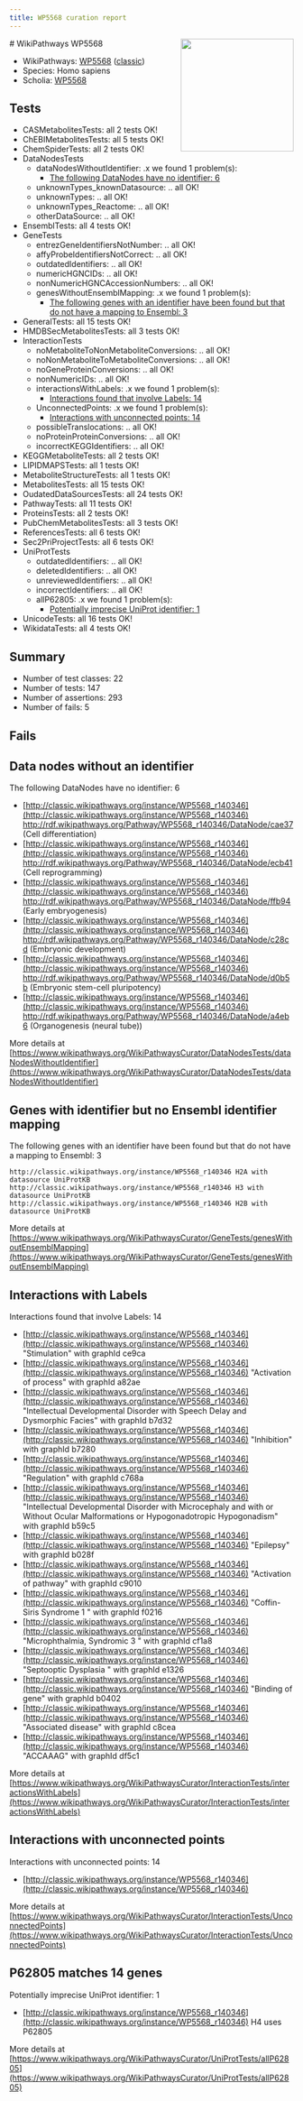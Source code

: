 ```yaml
---
title: WP5568 curation report
---
```


<img style="float: right; width: 200px" src="https://upload.wikimedia.org/wikipedia/commons/thumb/8/83/Wplogo_with_text_500.png/640px-Wplogo_with_text_500.png" />
# WikiPathways WP5568

* WikiPathways: [WP5568](https://wikipathways.org/pathways/WP5568) ([classic](https://classic.wikipathways.org/instance/WP5568))
* Species: Homo sapiens
* Scholia: [WP5568](https://scholia.toolforge.org/wikipathways/WP5568)
## Tests
* CASMetabolitesTests: all 2 tests OK!
* ChEBIMetabolitesTests: all 5 tests OK!
* ChemSpiderTests: all 2 tests OK!
* DataNodesTests
    * dataNodesWithoutIdentifier: .x we found 1 problem(s):
        * [The following DataNodes have no identifier: 6](#d2d32fa5)
    * unknownTypes_knownDatasource: .. all OK!
    * unknownTypes: .. all OK!
    * unknownTypes_Reactome: .. all OK!
    * otherDataSource: .. all OK!
* EnsemblTests: all 4 tests OK!
* GeneTests
    * entrezGeneIdentifiersNotNumber: .. all OK!
    * affyProbeIdentifiersNotCorrect: .. all OK!
    * outdatedIdentifiers: .. all OK!
    * numericHGNCIDs: .. all OK!
    * nonNumericHGNCAccessionNumbers: .. all OK!
    * genesWithoutEnsemblMapping: .x we found 1 problem(s):
        * [The following genes with an identifier have been found but that do not have a mapping to Ensembl: 3](#40286d85)
* GeneralTests: all 15 tests OK!
* HMDBSecMetabolitesTests: all 3 tests OK!
* InteractionTests
    * noMetaboliteToNonMetaboliteConversions: .. all OK!
    * noNonMetaboliteToMetaboliteConversions: .. all OK!
    * noGeneProteinConversions: .. all OK!
    * nonNumericIDs: .. all OK!
    * interactionsWithLabels: .x we found 1 problem(s):
        * [Interactions found that involve Labels: 14](#fe97a8bc)
    * UnconnectedPoints: .x we found 1 problem(s):
        * [Interactions with unconnected points: 14](#7f1d407b)
    * possibleTranslocations: .. all OK!
    * noProteinProteinConversions: .. all OK!
    * incorrectKEGGIdentifiers: .. all OK!
* KEGGMetaboliteTests: all 2 tests OK!
* LIPIDMAPSTests: all 1 tests OK!
* MetaboliteStructureTests: all 1 tests OK!
* MetabolitesTests: all 15 tests OK!
* OudatedDataSourcesTests: all 24 tests OK!
* PathwayTests: all 11 tests OK!
* ProteinsTests: all 2 tests OK!
* PubChemMetabolitesTests: all 3 tests OK!
* ReferencesTests: all 6 tests OK!
* Sec2PriProjectTests: all 6 tests OK!
* UniProtTests
    * outdatedIdentifiers: .. all OK!
    * deletedIdentifiers: .. all OK!
    * unreviewedIdentifiers: .. all OK!
    * incorrectIdentifiers: .. all OK!
    * allP62805: .x we found 1 problem(s):
        * [Potentially imprecise UniProt identifier: 1](#5bee1cf3)
* UnicodeTests: all 16 tests OK!
* WikidataTests: all 4 tests OK!


## Summary

* Number of test classes: 22
* Number of tests: 147
* Number of assertions: 293
* Number of fails: 5

## Fails

<a name="d2d32fa5" />

## Data nodes without an identifier

The following DataNodes have no identifier: 6

* [http://classic.wikipathways.org/instance/WP5568_r140346](http://classic.wikipathways.org/instance/WP5568_r140346) http://rdf.wikipathways.org/Pathway/WP5568_r140346/DataNode/cae37 (Cell differentiation)
* [http://classic.wikipathways.org/instance/WP5568_r140346](http://classic.wikipathways.org/instance/WP5568_r140346) http://rdf.wikipathways.org/Pathway/WP5568_r140346/DataNode/ecb41 (Cell reprogramming)
* [http://classic.wikipathways.org/instance/WP5568_r140346](http://classic.wikipathways.org/instance/WP5568_r140346) http://rdf.wikipathways.org/Pathway/WP5568_r140346/DataNode/ffb94 (Early embryogenesis)
* [http://classic.wikipathways.org/instance/WP5568_r140346](http://classic.wikipathways.org/instance/WP5568_r140346) http://rdf.wikipathways.org/Pathway/WP5568_r140346/DataNode/c28cd (Embryonic development)
* [http://classic.wikipathways.org/instance/WP5568_r140346](http://classic.wikipathways.org/instance/WP5568_r140346) http://rdf.wikipathways.org/Pathway/WP5568_r140346/DataNode/d0b5b (Embryonic stem-cell pluripotency)
* [http://classic.wikipathways.org/instance/WP5568_r140346](http://classic.wikipathways.org/instance/WP5568_r140346) http://rdf.wikipathways.org/Pathway/WP5568_r140346/DataNode/a4eb6 (Organogenesis (neural tube))


More details at [https://www.wikipathways.org/WikiPathwaysCurator/DataNodesTests/dataNodesWithoutIdentifier](https://www.wikipathways.org/WikiPathwaysCurator/DataNodesTests/dataNodesWithoutIdentifier)

<a name="40286d85" />

## Genes with identifier but no Ensembl identifier mapping

The following genes with an identifier have been found but that do not have a mapping to Ensembl: 3
```
http://classic.wikipathways.org/instance/WP5568_r140346 H2A with datasource UniProtKB
http://classic.wikipathways.org/instance/WP5568_r140346 H3 with datasource UniProtKB
http://classic.wikipathways.org/instance/WP5568_r140346 H2B with datasource UniProtKB
```

More details at [https://www.wikipathways.org/WikiPathwaysCurator/GeneTests/genesWithoutEnsemblMapping](https://www.wikipathways.org/WikiPathwaysCurator/GeneTests/genesWithoutEnsemblMapping)

<a name="fe97a8bc" />

## Interactions with Labels

Interactions found that involve Labels: 14

* [http://classic.wikipathways.org/instance/WP5568_r140346](http://classic.wikipathways.org/instance/WP5568_r140346) "Stimulation" with graphId ce9ca
* [http://classic.wikipathways.org/instance/WP5568_r140346](http://classic.wikipathways.org/instance/WP5568_r140346) "Activation of process" with graphId a82ae
* [http://classic.wikipathways.org/instance/WP5568_r140346](http://classic.wikipathways.org/instance/WP5568_r140346) "Intellectual Developmental Disorder with Speech Delay and Dysmorphic Facies" with graphId b7d32
* [http://classic.wikipathways.org/instance/WP5568_r140346](http://classic.wikipathways.org/instance/WP5568_r140346) "Inhibition" with graphId b7280
* [http://classic.wikipathways.org/instance/WP5568_r140346](http://classic.wikipathways.org/instance/WP5568_r140346) "Regulation" with graphId c768a
* [http://classic.wikipathways.org/instance/WP5568_r140346](http://classic.wikipathways.org/instance/WP5568_r140346) "Intellectual Developmental Disorder with Microcephaly and with or Without Ocular Malformations or Hypogonadotropic Hypogonadism" with graphId b59c5
* [http://classic.wikipathways.org/instance/WP5568_r140346](http://classic.wikipathways.org/instance/WP5568_r140346) "Epilepsy" with graphId b028f
* [http://classic.wikipathways.org/instance/WP5568_r140346](http://classic.wikipathways.org/instance/WP5568_r140346) "Activation of pathway" with graphId c9010
* [http://classic.wikipathways.org/instance/WP5568_r140346](http://classic.wikipathways.org/instance/WP5568_r140346) "Coffin-Siris Syndrome 1 " with graphId f0216
* [http://classic.wikipathways.org/instance/WP5568_r140346](http://classic.wikipathways.org/instance/WP5568_r140346) "Microphthalmia, Syndromic 3 " with graphId cf1a8
* [http://classic.wikipathways.org/instance/WP5568_r140346](http://classic.wikipathways.org/instance/WP5568_r140346) "Septooptic Dysplasia " with graphId e1326
* [http://classic.wikipathways.org/instance/WP5568_r140346](http://classic.wikipathways.org/instance/WP5568_r140346) "Binding of gene" with graphId b0402
* [http://classic.wikipathways.org/instance/WP5568_r140346](http://classic.wikipathways.org/instance/WP5568_r140346) "Associated disease" with graphId c8cea
* [http://classic.wikipathways.org/instance/WP5568_r140346](http://classic.wikipathways.org/instance/WP5568_r140346) "ACCAAAG" with graphId df5c1


More details at [https://www.wikipathways.org/WikiPathwaysCurator/InteractionTests/interactionsWithLabels](https://www.wikipathways.org/WikiPathwaysCurator/InteractionTests/interactionsWithLabels)

<a name="7f1d407b" />

## Interactions with unconnected points

Interactions with unconnected points: 14

* [http://classic.wikipathways.org/instance/WP5568_r140346](http://classic.wikipathways.org/instance/WP5568_r140346)


More details at [https://www.wikipathways.org/WikiPathwaysCurator/InteractionTests/UnconnectedPoints](https://www.wikipathways.org/WikiPathwaysCurator/InteractionTests/UnconnectedPoints)

<a name="5bee1cf3" />

## P62805 matches 14 genes

Potentially imprecise UniProt identifier: 1

* [http://classic.wikipathways.org/instance/WP5568_r140346](http://classic.wikipathways.org/instance/WP5568_r140346) H4 uses P62805


More details at [https://www.wikipathways.org/WikiPathwaysCurator/UniProtTests/allP62805](https://www.wikipathways.org/WikiPathwaysCurator/UniProtTests/allP62805)

